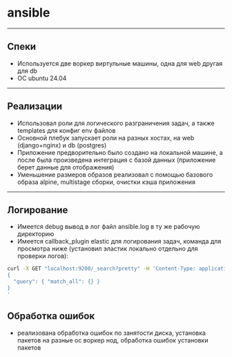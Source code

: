# ansible
---
## Спеки
- Используется две воркер виртульные машины, одна для web другая для db
- OC ubuntu 24.04  
---
## Реализации  
- Использовал роли для логического разграничения задач, а также templates для конфиг env файлов
- Основной плебук запускает роли на разных хостах, на web (django+nginx) и db (postgres)
- Приложение предворительно было создано на локальной машине, а после была произведена интеграция с базой данных (приложение берет данные для отображения)
- Уменьшение размеров образов реализовал с помощью базового образа alpine, multistage сборки, очистки кэша приложения
---
## Логирование
- Имеется debug вывод в лог файл ansible.log в ту же рабочую директорию
- Имеется callback_plugin elastic для логирования задач, команда для просмотра ниже (установил эластик локально отдельно для проверки логов):
```bash
curl -X GET "localhost:9200/_search?pretty" -H 'Content-Type: application/json' -d'
{
  "query": { "match_all": {} }
}
'
```
## Обработка ошибок
- реализована обработка ошибок по занятости диска, установка пакетов на разные ос воркер нод, обработка ошибок установки пакетов
